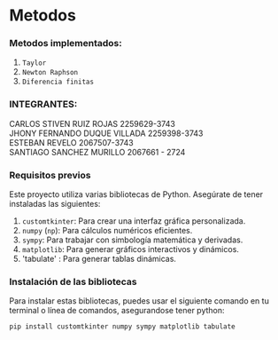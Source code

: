 # Metodos

### Metodos implementados: 

1. `Taylor`  
2. `Newton Raphson`  
3. `Diferencia finitas`  

### INTEGRANTES:  
CARLOS STIVEN RUIZ ROJAS 2259629-3743  
JHONY FERNANDO DUQUE VILLADA 2259398-3743  
ESTEBAN REVELO 2067507-3743  
SANTIAGO SANCHEZ MURILLO 2067661 - 2724

### Requisitos previos  
  
Este proyecto utiliza varias bibliotecas de Python. Asegúrate de tener instaladas las siguientes:  
  
1. `customtkinter`: Para crear una interfaz gráfica personalizada.  
2. `numpy` (`np`): Para cálculos numéricos eficientes.  
3. `sympy`: Para trabajar con simbología matemática y derivadas.  
4. `matplotlib`: Para generar gráficos interactivos y dinámicos.  
5. 'tabulate' : Para generar tablas dinámicas.  
  
### Instalación de las bibliotecas  
  
Para instalar estas bibliotecas, puedes usar el siguiente comando en tu terminal o línea de comandos, asegurandose tener python:  
  
```bash
pip install customtkinter numpy sympy matplotlib tabulate
